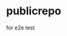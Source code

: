 # publicrepo
for e2e test






















































































































































































































































































































































































































































































































































































































































































































































































































































































































































































































































































































































































































































































































































































































































































































































































































































































































































































































































































































































































































































































































































































































































































































































































































































































































































































































































































































































































































































































































































































































































































































































































































































































































































































































































































































































































